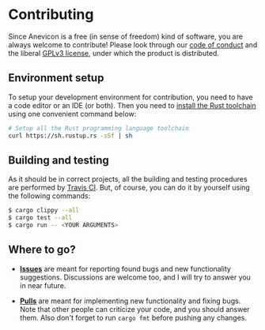 # Contributing
Since Anevicon is a free (in sense of freedom) kind of software, you are always welcome to contribute! Please look through our [code of conduct](https://github.com/Gymmasssorla/anevicon/blob/master/CODE_OF_CONDUCT.md) and the liberal [GPLv3 license](https://github.com/Gymmasssorla/anevicon/blob/master/LICENSE), under which the product is distributed.

## Environment setup
To setup your development environment for contribution, you need to have a code editor or an IDE (or both). Then you need to [install the Rust toolchain](https://www.rust-lang.org/tools/install) using one convenient command below:

```bash
# Setup all the Rust programming language toolchain
curl https://sh.rustup.rs -sSf | sh
```

## Building and testing
As it should be in correct projects, all the building and testing procedures are performed by [Travis CI](https://travis-ci.com/Gymmasssorla/anevicon). But, of course, you can do it by yourself using the following commands:

```bash
$ cargo clippy --all
$ cargo test --all
$ cargo run -- <YOUR ARGUMENTS>
```

## Where to go?
 - **[Issues](https://github.com/Gymmasssorla/anevicon/issues)** are meant for reporting found bugs and new functionality suggestions. Discussions are welcome too, and I will try to answer you in near future.
 
 - **[Pulls](https://github.com/Gymmasssorla/anevicon/pulls)** are meant for implementing new functionality and fixing bugs. Note that other people can criticize your code, and you should answer them. Also don't forget to run `cargo fmt` before pushing any changes.
